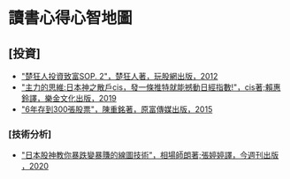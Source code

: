 # 讀書心得心智地圖

## [投資]
* ["楚狂人投資致富SOP. 2"，楚狂人著，玩股網出版，2012](楚狂人_楚狂人投資致富SOP2.jpg)
* ["主力的思維:日本神之散戶cis，發一條推特就能撼動日經指數!"，cis著;賴惠鈴譯，樂金文化出版，2019](CIS_主力的思維-日本神之散戶cis_發一條推特就能撼動日經指數.jpg)
* ["6年存到300張股票"，陳重銘著，原富傳媒出版，2015](陳重銘_6年存到300張股票.jpg)

### [技術分析]
* ["日本股神教你暴跌變暴賺的線圖技術"，相場師朗著;張婷婷譯，今週刊出版 ，2020](相場師朗_日本股神教你暴跌變暴賺的線圖技術.pdf)

